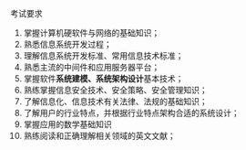 
考试要求
1. 掌握计算机硬软件与网络的基础知识；
2. 熟悉信息系统开发过程；
3. 理解信息系统开发标准、常用信息技术标准；
4. 熟悉主流的中间件和应用服务器平台；
5. 掌握软件**系统建模、系统架构设计**基本技术；
6. 熟练掌握信息安全技术、安全策略、安全管理知识；
7. 了解信息化、信息技术有关法律、法规的基础知识；
8. 了解用户的行业特点，并根据行业特点架构合适的系统设计；
9. 掌握应用的数学基础知识
10. 熟练阅读和正确理解相关领域的英文文献；
